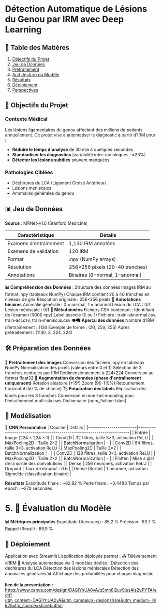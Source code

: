 # Détection Automatique de Lésions du Genou par IRM avec Deep Learning



## 📌 Table des Matières
1. [Objectifs du Projet](#-objectifs-du-projet)
2. [Jeu de Données](#-jeu-de-données)
3. [Prétraitement](#-prétraitement)
4. [Architecture du Modèle](#-architecture-du-modèle)
5. [Résultats](#-résultats)
6. [Déploiement](#-déploiement)
7. [Perspectives](#-perspectives)

## 🎯 Objectifs du Projet

### Contexte Médical
Les lésions ligamentaires du genou affectent des millions de patients annuellement. Ce projet vise à automatiser le diagnostic à partir d'IRM pour :

- **Réduire le temps d'analyse** de 30 min à quelques secondes
- **Standardiser les diagnostics** (variabilité inter-radiologues : ±23%)
- **Détecter les lésions subtiles** souvent manquées

### Pathologies Ciblées
- Déchirures du LCA (Ligament Croisé Antérieur)
- Lésions méniscales
- Anomalies générales du genou

## 📊 Jeu de Données

**Source** : MRNet-v1.0 (Stanford Medicine)

| Caractéristique          | Détails                          |
|--------------------------|----------------------------------|
| Examens d'entraînement   | 1,130 IRM annotées              |
| Examens de validation    | 120 IRM                         |
| Format                   | .npy (NumPy arrays)             |
| Résolution               | 256×256 pixels (20-40 tranches) |
| Annotations              | Binaires (0=normal, 1=anormal)  |

**📊 Compréhension des Données** :
 Structure des données
Images IRM au format .npy (tableaux NumPy)
Chaque IRM contient 20 à 40 tranches en niveaux de gris
Résolution originale : 256×256 pixels
 **🔢 Annotations binaires**
Anomalie générale : 0 = normal, 1 = anormal
Lésion du LCA : 0/1
Lésion méniscale : 0/1
**📑 Métadonnées**
Fichiers CSV contenant :
Identifiant de l’examen (0000.npy)
Label associé (0 ou 1)
Fichiers : train-abnormal.csv, train-acl.csv, train-meniscus.csv
**👁️‍🗨️ Aperçu des données**
Nombre d’IRM d’entraînement : 1130
Exemple de forme : (20, 256, 256)
Après prétraitement : (1130, 3, 224, 224)
## 🛠 Préparation des Données
**🧼 Prétraitement des images**
Conversion des fichiers .npy en tableaux NumPy
Normalisation des pixels (valeurs entre 0 et 1)
Sélection de 3 tranches centrales par IRM
Redimensionnement à 224x224
Conversion au format float32
**🔁 Augmentation de données (phase d'entraînement uniquement)**
Rotation aléatoire (±15°)
Zoom (90-110%)
Retournement horizontal (50 % de chance)
**🏷 Préparation des labels**
Réplication des labels pour les 3 tranches
Conversion en one-hot encoding pour l'entraînement multi-classes
Dictionnaire {nom_fichier: label}
## 🧠 Modélisation
**🧬 CNN Personnalisé**
| Couche                  | Détails                                                                 |
|-------------------------|-------------------------------------------------------------------------|
| Entrée                  | Image (224 × 224 × 1)                                                   |
| Conv2D                  | 32 filtres, taille 3×3, activation ReLU                                 |
| MaxPooling2D            | Taille 2×2                                                              |
| BatchNormalization      | -                                                                       |
| Conv2D                  | 64 filtres, taille 3×3, activation ReLU                                 |
| MaxPooling2D            | Taille 2×2                                                              |
| BatchNormalization      | -                                                                       |
| Conv2D                  | 128 filtres, taille 3×3, activation ReLU                                |
| MaxPooling2D            | Taille 2×2                                                              |
| BatchNormalization      | -                                                                       |
| Flatten                 | Mise à plat de la sortie des convolutions                              |
| Dense                   | 256 neurones, activation ReLU                                           |
| Dropout                 | Taux de dropout : 0.6                                                   |
| Dense (Sortie)          | 1 neurone, activation Sigmoïde (classification binaire)                |

**Résultats**
Exactitude finale : ~82.82 %
Perte finale : ~0.4483
Temps par epoch : ~270 secondes
# 5. 🧪 Évaluation du Modèle
**📊 Métriques principales**
Exactitude (Accuracy) : 85.2 %
Précision : 83.7 %
Rappel (Recall) : 86.9 %
## 🚀 Déploiement
Application avec Streamlit
L’application déployée permet :
📤 Téléversement d’IRM
🤖 Analyse automatique via 3 modèles dédiés :
Détection des déchirures du LCA
Détection des lésions méniscales
Détection des anomalies générales
📊 Affichage des probabilités pour chaque diagnostic

**lien de la presentation :**
https://www.canva.com/design/DAGlYnUA0vA/qSmh8j2uv9iusAls2yPYTA/edit?utm_content=DAGlYnUA0vA&utm_campaign=designshare&utm_medium=link2&utm_source=sharebutton

